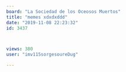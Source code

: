 ```yaml
---
board: "La Sociedad de los Oceosos Muertos"
title: "memes xdxdxddd"
date: "2019-11-08 22:23:32"
id: 3437



views: 380
user: "imv115sorgesoureDug"

---
```

